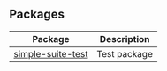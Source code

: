 ## Packages

|  Package | Description |
|  --- | --- |
|  [simple-suite-test](docs/simple-suite-test) | Test package |